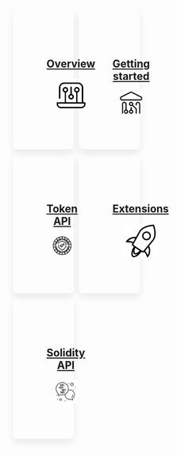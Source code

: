 <style>

.md-typeset h1 {
  color: transparent;
  margin: -20px;
}

.md-content__button, 
.md-sidebar {
    display: none;
  }

.grid-item a {     
    display: inline-block;     
    position: relative;    
    z-index: 1;     
    padding: 35px;     
}

.grid-item img {     
    width: 60%;
}

/*
h1 {
    background-repeat: no-repeat;
    background-attachment: fixed;
    background-position: center center; 
    background-size: cover;
    height: 100%;
    width: auto;
    text-align: center;
}*/


* {
  box-sizing: border-box;
}


.md-typeset h2 {
    color: black;
    font-weight: 300;
    font-size: 23px;
    width: auto;
    align-content: center;
    padding-bottom: 25px;
    margin-top: -30px;
}


.md-main {
    background-color: white;
}


.grid-container {
    display: flex;
    flex-wrap: wrap;
    width: 100%;
    padding: 10px;
    align-items: stretch;
}


.grid-item {

  background-color: hsla(0,0%,100%,0);
  border-radius: 8px;
  -webkit-box-shadow: 0 8px 16px 0 rgb(17 17 17 / 8%);
  box-shadow: 0 8px 16px 0 rgb(17 17 17 / 8%);
  padding: 33px;
  margin: 5px;
  text-align: center;
  align-items: center;
  flex: 32%;
  width: 32%;  

}


@media screen and (max-width: 1000px) {
  .grid-item {
    flex: 32%;
    max-width: 32%;
  }
}


@media screen and (max-width: 800px) {
  .grid-item {
    flex: 48%;
    max-width: 48%;
  }
}


@media screen and (max-width: 600px) {
  .grid-item {
    flex: 100%;
    max-width: 100%;
  }
}

/*
.grid-splash {
    background-color: none;
    margin: 10px 10px;
    font-size: 2em;
    text-align: center;
    width: 100%;
}*/

</style>


<div class="grid-container">
    
  <!--<div class="grid-splash">
    Landing page demo title
  </div>-->

  <div class="grid-item"><a href="/overview/welcome"><h2>Overview</h2>
      <img src="cdn/images/index-icons/5.png" alt=""></a>
  </div>

  <div class="grid-item"><a href="/getting-started"><h2>Getting started</h2>
      <img src="cdn/images/index-icons/4.png" alt=""></a>
  </div>
  
  <div class="grid-item"><a href="/tokens/token-roles"><h2>Token API</h2>  
        <img src="cdn/images/index-icons/10.png" alt=""></a>
  </div>
  
  <div class="grid-item"><a href="/extensions/getting-started"><h2>Extensions</h2>
        <img src="cdn/images/index-icons/12.png" alt=""></a>
  </div>
  
  <div class="grid-item"><a href="/API/ERC20"><h2>Solidity API</h2>
      <img src="cdn/images/index-icons/8.png" alt=""></a>
  </div>

</div>

